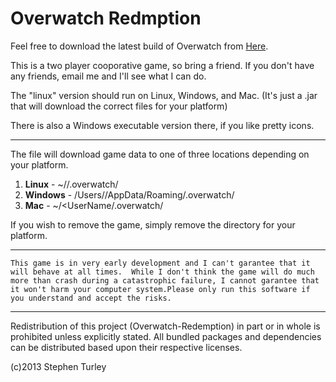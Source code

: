
# Overwatch Redmption


Feel free to download the latest build of Overwatch from [Here](http://www.overwatchredemption.com).

This is a two player cooporative game, so bring a friend. If you don't have any friends, email me and I'll see what I can do. 

The "linux" version should run on Linux, Windows, and Mac. (It's just a .jar that will download the correct files for your platform)

There is also a Windows executable version there, if you like pretty icons. 
___
The file will download game data to one of three locations depending on your platform.

1.  **Linux** - ~/<UserName>/.overwatch/
2.  **Windows** - /Users/<UserName>/AppData/Roaming/.overwatch/
3. **Mac** - ~/<UserName/.overwatch/

If you wish to remove the game, simply remove the directory for your platform.
___
```This game is in very early development and I can't garantee that it will behave at all times.  While I don't think the game will do much    more than crash during a catastrophic failure, I cannot garantee that it won't harm your computer system.Please only run this software if you understand and accept the risks.```
___ 
Redistribution of this project (Overwatch-Redemption) in part or in whole is prohibited unless explicitly stated.
All bundled packages and dependencies can be distributed based upon their respective licenses. 

(c)2013 Stephen Turley
